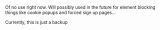 Of no use right now. Will possibly used in the future for element blocking things like cookie popups and forced sign up pages... 

Currently, this is just a backup
